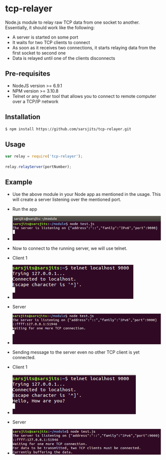# tcp-relayer
Node.js module to relay raw TCP data from one socket to another. Essentially, it should work like the following:

- A server is started  on some port
- It waits for two TCP clients to connect
- As soon as it receives two connections, it starts relaying data from the first socket to second one
- Data is relayed until one of the clients disconnects

## Pre-requisites

- NodeJS version >= 6.9.1
- NPM version >= 3.10.8
- Telnet or any other tool that allows you to connect to remote computer over  a TCP/IP network

## Installation

```sh
$ npm install https://github.com/sarsjits/tcp-relayer.git
```

## Usage

```javascript
var relay = require('tcp-relayer');

relay.relayServer(portNumber);
```

## Example

- Use the above module in your Node app as mentioned in the usage. This will create a server listening over the mentioned port.

- Run the app 
- ![Image 01][i01]
- Now to connect to the running server, we will use telnet. 
- Client 1
- ![Image 02][i02]
- Server
- ![Image 03][i03]
- Sending message to the server even no other TCP client is yet connected.
- Client 1
- ![Image 04][i04]
- Server
- ![Image 05][i05]

[i01]: ./images/i01.png
[i02]: ./images/i02.png
[i03]: ./images/i03.png
[i04]: ./images/i04.png
[i05]: ./images/i05.png
